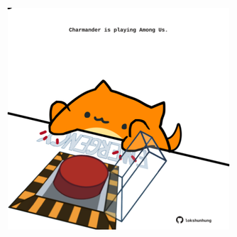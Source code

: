<!-- built at 27/04/2023, 10:01:14 UTC -->
<p align="center">
  <img width="500" height="500" src="./ReadmeImage.svg">
</p>

